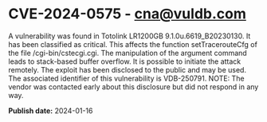 # CVE-2024-0575 - cna@vuldb.com

A vulnerability was found in Totolink LR1200GB 9.1.0u.6619_B20230130. It has been classified as critical. This affects the function setTracerouteCfg of the file /cgi-bin/cstecgi.cgi. The manipulation of the argument command leads to stack-based buffer overflow. It is possible to initiate the attack remotely. The exploit has been disclosed to the public and may be used. The associated identifier of this vulnerability is VDB-250791. NOTE: The vendor was contacted early about this disclosure but did not respond in any way.

**Publish date:** 2024-01-16
